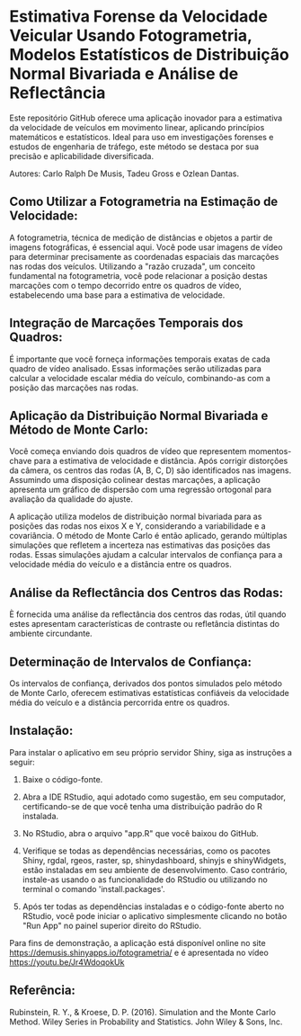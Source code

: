 # Estimativa Forense da Velocidade Veicular Usando Fotogrametria, Modelos Estatísticos de Distribuição Normal Bivariada e Análise de Reflectância

Este repositório GitHub oferece uma aplicação inovador para a estimativa da velocidade de veículos em movimento linear, aplicando princípios matemáticos e estatísticos. Ideal para uso em investigações forenses e estudos de engenharia de tráfego, este método se destaca por sua precisão e aplicabilidade diversificada.

Autores: Carlo Ralph De Musis, Tadeu Gross e Ozlean Dantas.

## Como Utilizar a Fotogrametria na Estimação de Velocidade:
A fotogrametria, técnica de medição de distâncias e objetos a partir de imagens fotográficas, é essencial aqui. Você pode usar imagens de vídeo para determinar precisamente as coordenadas espaciais das marcações nas rodas dos veículos. Utilizando a "razão cruzada", um conceito fundamental na fotogrametria, você pode relacionar a posição destas marcações com o tempo decorrido entre os quadros de vídeo, estabelecendo uma base para a estimativa de velocidade.

## Integração de Marcações Temporais dos Quadros:
É importante que você forneça informações temporais exatas de cada quadro de vídeo analisado. Essas informações serão utilizadas para calcular a velocidade escalar média do veículo, combinando-as com a posição das marcações nas rodas.

## Aplicação da Distribuição Normal Bivariada e Método de Monte Carlo:
Você começa enviando dois quadros de vídeo que representem momentos-chave para a estimativa de velocidade e distância. Após corrigir distorções da câmera, os centros das rodas (A, B, C, D) são identificados nas imagens. Assumindo uma disposição colinear destas marcações, a aplicação apresenta um gráfico de dispersão com uma regressão ortogonal para avaliação da qualidade do ajuste.

A aplicação utiliza modelos de distribuição normal bivariada para as posições das rodas nos eixos X e Y, considerando a variabilidade e a covariância. O método de Monte Carlo é então aplicado, gerando múltiplas simulações que refletem a incerteza nas estimativas das posições das rodas. Essas simulações ajudam a calcular intervalos de confiança para a velocidade média do veículo e a distância entre os quadros.

## Análise da Reflectância dos Centros das Rodas:
È fornecida uma análise da reflectância dos centros das rodas, útil quando estes apresentam características de contraste ou refletância distintas do ambiente circundante.

## Determinação de Intervalos de Confiança:
Os intervalos de confiança, derivados dos pontos simulados pelo método de Monte Carlo, oferecem estimativas estatísticas confiáveis da velocidade média do veículo e a distância percorrida entre os quadros.

## Instalação:
Para instalar o aplicativo em seu próprio servidor Shiny, siga as instruções a seguir:

1. Baixe o código-fonte.

2. Abra a IDE RStudio, aqui adotado como sugestão, em seu computador, certificando-se de que você tenha uma distribuição padrão do R instalada.

3. No RStudio, abra o arquivo "app.R" que você baixou do GitHub.

4. Verifique se todas as dependências necessárias, como os pacotes Shiny, rgdal, rgeos, raster, sp, shinydashboard, shinyjs e shinyWidgets, estão instaladas em seu ambiente de desenvolvimento. Caso contrário, instale-as usando o as funcionalidade do RStudio ou utilizando no terminal o comando 'install.packages'.

5. Após ter todas as dependências instaladas e o código-fonte aberto no RStudio, você pode iniciar o aplicativo simplesmente clicando no botão "Run App" no painel superior direito do RStudio. 

Para fins de demonstração, a aplicação está disponível online no site https://demusis.shinyapps.io/fotogrametria/ e é apresentada no vídeo https://youtu.be/Jr4WdoqokUk

## Referência:
Rubinstein, R. Y., & Kroese, D. P. (2016). Simulation and the Monte Carlo Method. Wiley Series in Probability and Statistics. John Wiley & Sons, Inc.
